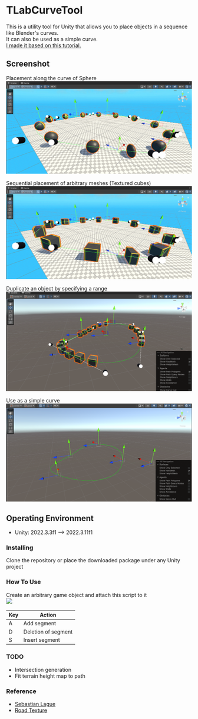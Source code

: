 # TLabCurveTool
This is a utility tool for Unity that allows you to place objects in a sequence like Blender's curves.  
It can also be used as a simple curve.  
[I made it based on this tutorial.](https://www.youtube.com/playlist?list=PLFt_AvWsXl0d8aDaovNztYf6iTChHzrHP)

## Screenshot  
Placement along the curve of Sphere  
<img src="Media/sphere.png" width="512">

Sequential placement of arbitrary meshes (Textured cubes)  
<img src="Media/cube.png" width="512">

Duplicate an object by specifying a range  
<img src="Media/split.png" width="512">

Use as a simple curve  
<img src="Media/curve.png" width="512">

## Operating Environment
- Unity: 2022.3.3f1 --> 2022.3.11f1  

### Installing
Clone the repository or place the downloaded package under any Unity project

### How To Use
Create an arbitrary game object and attach this script to it  
<img src="Media/inspector" width="512">

| Key | Action |
| --- | --- |
| A | Add segment |
| D | Deletion of segment |
| S | Insert segment |

### TODO
- Intersection generation
- Fit terrain height map to path

### Reference
- [Sebastian Lague](https://www.youtube.com/playlist?list=PLFt_AvWsXl0d8aDaovNztYf6iTChHzrHP)
- [Road Texture](https://www.freepik.com/free-photo/lines-traffic-paved-roads-background_3738059.htm)
